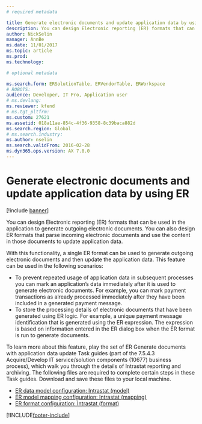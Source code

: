 ```yaml
---
# required metadata

title: Generate electronic documents and update application data by using ER
description: You can design Electronic reporting (ER) formats that can be used in the application to generate outgoing electronic documents.
author: NickSelin
manager: AnnBe
ms.date: 11/01/2017
ms.topic: article
ms.prod: 
ms.technology: 

# optional metadata

ms.search.form: ERSolutionTable, ERVendorTable, ERWorkspace
# ROBOTS: 
audience: Developer, IT Pro, Application user
# ms.devlang: 
ms.reviewer: kfend
# ms.tgt_pltfrm: 
ms.custom: 27621
ms.assetid: 018a11ae-854c-4f36-9358-8c39baca882d
ms.search.region: Global
# ms.search.industry: 
ms.author: nselin
ms.search.validFrom: 2016-02-28
ms.dyn365.ops.version: AX 7.0.0
---
```


# Generate electronic documents and update application data by using ER

[!include [banner](../includes/banner.md)]

You can design Electronic reporting (ER) formats that can be used in the application to generate outgoing electronic documents. You can also design ER formats that parse incoming electronic documents and use the content in those documents to update application data.

With this functionality, a single ER format can be used to generate outgoing electronic documents and then update the application data. This feature can be used in the following scenarios:

- To prevent repeated usage of application data in subsequent processes you can mark an application’s data immediately after it is used to generate electronic documents. For example, you can mark payment transactions as already processed immediately after they have been included in a generated payment message.
- To store the processing details of electronic documents that have been generated using ER logic. For example, a unique payment message identification that is generated using the ER expression. The expression is based on information entered in the ER dialog box when the ER format is run to generate documents.

To learn more about this feature, play the set of ER Generate documents with application data update Task guides (part of the 7.5.4.3 Acquire/Develop IT service/solution components (10677) business process), which walk you through the details of Intrastat reporting and archiving. The following files are required to complete certain steps in these Task guides. Download and save these files to your local machine.

- [ER data model configuration: Intrastat (model)](https://go.microsoft.com/fwlink/?linkid=849038)
- [ER model mapping configuration: Intrastat (mapping)](https://go.microsoft.com/fwlink/?linkid=849038)
- [ER format configuration: Intrastat (format)](https://go.microsoft.com/fwlink/?linkid=849038)


[!INCLUDE[footer-include](../../../includes/footer-banner.md)]